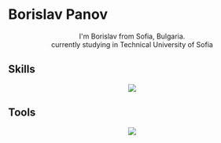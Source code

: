# Borislav Panov

<p align="center" width="100%">
    I'm Borislav from Sofia, Bulgaria.<br>
    currently studying in Technical University of Sofia<br>
</p>


## Skills

<p align="center">
  <a href="https://skillicons.dev">
    <img src="https://skillicons.dev/icons?i=js,nodejs,react,python,html,css&perline=3&theme=dark" />
  </a>
</p>


## Tools


<p align="center">
  <a href="https://skillicons.dev">
    <img src="https://skillicons.dev/icons?i=vscode,github,stackoverflow,bootstrap,git,postman&perline=3&theme=dark" />
  </a>
</p>
